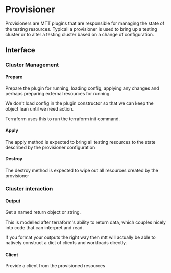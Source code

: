 # Provisioner

Provisioners are MTT plugins that are responsible for managing the state of the
testing resources.  Typicall a provisioner is used to bring up a testing cluster
or to alter a testing cluster based on a change of configuration.

## Interface

### Cluster Management

#### Prepare

Prepare the plugin for running, loading config, applying any changes and perhaps
preparing external resources for running.

We don't load config in the plugin constructor so that we can keep the object
lean until we need action.

Terraform uses this to run the terraform init command.

#### Apply

The apply method is expected to bring all testing resources to the state described
by the provisioner configuration

#### Destroy

The destroy method is expected to wipe out all resources created by the provisioner

### Cluster interaction

#### Output

Get a named return object or string.

This is modelled after terraform's ability to return data, which couples nicely
into code that can interpret and read.

If you format your outputs the right way then mtt will actually be able to
natively construct a dict of clients and workloads directly.

#### Client

Provide a client from the provisioned resources
